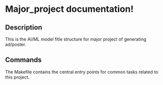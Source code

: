 # Major_project documentation!

## Description

This is the AI/ML model fitle structure for major project of generating ad/poster.

## Commands

The Makefile contains the central entry points for common tasks related to this project.

